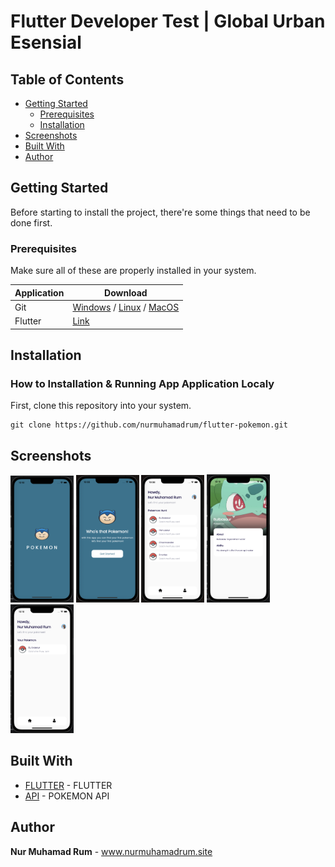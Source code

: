 # Flutter Developer Test | Global Urban Esensial

## Table of Contents

- [Getting Started](#getting-started)
  - [Prerequisites](#prerequisites)
  - [Installation](#installation)
- [Screenshots](#screenshots)
- [Built With](#built-with)
- [Author](#author)

## Getting Started

Before starting to install the project, there're some things that need to be done first.

### Prerequisites

Make sure all of these are properly installed in your system.

| Application  | Download                                                                            |
| ------------ | ----------------------------------------------------------------------------------- |
| Git          | [Windows](https://gitforwindows.org/) / [Linux](https://git-scm.com/download/linux) / [MacOS](https://git-scm.com/download/mac) |
| Flutter | [Link](https://docs.flutter.dev/get-started/install)                |

## Installation
### How to Installation & Running App Application Localy

First, clone this repository into your system.

```
git clone https://github.com/nurmuhamadrum/flutter-pokemon.git
```

## Screenshots

<div style={{ display: 'flex' }}>
    <img src="docs/screenshots/screenshot-1.png" width="20%" style={{ marginRight: '10px' }}/>
    <img src="docs/screenshots/screenshot-2.png" width="20%" style={{ marginRight: '10px' }}/>
    <img src="docs/screenshots/screenshot-3.png" width="20%" style={{ marginRight: '10px' }}/>
    <img src="docs/screenshots/screenshot-4.png" width="20%" style={{ marginRight: '10px' }}/>
    <img src="docs/screenshots/screenshot-5.png" width="20%" style={{ marginRight: '10px' }}/>
</div>

## Built With

- [FLUTTER](https://docs.flutter.dev/) - FLUTTER
- [API](https://pokeapi.co/) - POKEMON API

## Author

**Nur Muhamad Rum** - www.nurmuhamadrum.site
